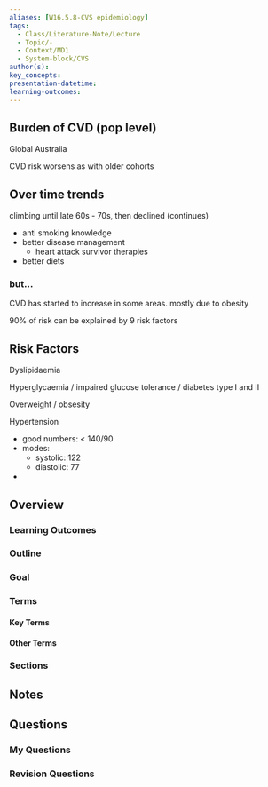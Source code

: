```yaml
---
aliases: [W16.5.8-CVS epidemiology]
tags:
  - Class/Literature-Note/Lecture
  - Topic/-
  - Context/MD1
  - System-block/CVS
author(s): 
key_concepts: 
presentation-datetime: 
learning-outcomes:
---
```


## Burden of CVD (pop level)
Global
Australia

CVD risk worsens as with older cohorts

## Over time trends
climbing until late 60s - 70s, then declined (continues)
- anti smoking knowledge
- better disease management
	- heart attack survivor therapies
- better diets

### but...
CVD has started to increase in some areas. mostly due to obesity


90% of risk can be explained by 9 risk factors


## Risk Factors

Dyslipidaemia

Hyperglycaemia / impaired glucose tolerance / diabetes type I and II

Overweight / obsesity

Hypertension
- good numbers: < 140/90
- modes:
	- systolic: 122
	- diastolic: 77
- 




## Overview
### Learning Outcomes

### Outline

### Goal

### Terms
#### Key Terms

#### Other Terms

### Sections


## Notes


## Questions

### My Questions
### Revision Questions




